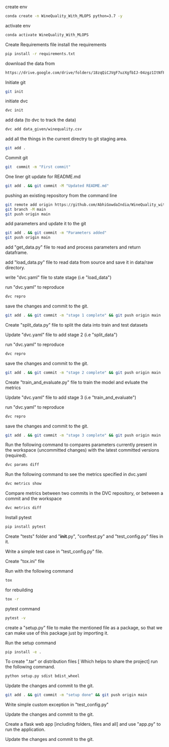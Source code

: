 create env

```bash
conda create -n WineQuality_With_MLOPS python=3.7 -y
```

activate env 

```bash
conda activate WineQuality_With_MLOPS
```

Create Requirements file
install the requirements 

```bash
pip install -r requirements.txt
```

download the data from

```bash
https://drive.google.com/drive/folders/18zqQiCJVgF7uzXgfbIJ-04zgz1ItNfF5
```

Initiate git

```bash
git init
```

initiate dvc

```bash
dvc init
```

add data (to dvc to track the data)

```bash
dvc add data_given/winequality.csv
```

add all the things in the current directry to git staging area.

```bash
git add .
```

Commit git

```bash
git  commit -m "First commit"
```

One liner git update for README.md
```bash
git add . && git commit -M "Updated README.md"
```

pushing an existing repository from the command line

```bash
git remote add origin https://github.com/AbhiGowdaIndia/WineQuality_with_MLOPS.git
git branch -M main
git push origin main
```

add parameters and update it to the git
```bash
git add . && git commit -m "Parameters added"
git push origin main
```

add "get_data.py" file to read and process parameters and return dataframe.

add "load_data.py" file to read data from source and save it in data/raw directory.

write "dvc.yaml" file to state stage (i.e "load_data")

run "dvc.yaml" to reproduce

```bash
dvc repro
```
save the changes and commit to the git.

```bash
git add . && git commit -m "stage 1 complete" && git push origin main
```

Create "split_data.py" file to split the data into train and test datasets

Update "dvc.yaml" file to add stage 2 (i.e "split_data")

run "dvc.yaml" to reproduce

```bash
dvc repro
```

save the changes and commit to the git.

```bash
git add . && git commit -m "stage 2 complete" && git push origin main
```

Create "train_and_evaluate.py" file to train the model and evluate the metrics

Update "dvc.yaml" file to add stage 3 (i.e "train_and_evaluate")

run "dvc.yaml" to reproduce

```bash
dvc repro
```

save the changes and commit to the git.

```bash
git add . && git commit -m "stage 3 complete" && git push origin main
```

Run the following command to compares parameters currently present in the workspace (uncommitted changes) with the latest committed versions (required).

```bash
dvc params diff
```

Run the following command to see the metrics specified in dvc.yaml

````bash
dvc metrics show
````

Compare metrics between two commits in the DVC repository, or between a commit and the workspace

```bash
dvc metrics diff
```
Install pytest
```bash
pip install pytest
```

Create "tests" folder and "__init__.py", "conftest.py" and "test_config.py" files in it.

Write a simple test case in "test_config.py" file.

Create "tox.ini" file

Run with the following command

```bash
tox
```

for rebuilding
```bash
tox -r
```

pytest command
```bash
pytest -v
```

create a "setup.py" file to make the mentioned file as a package, so that we can make use of this package just by importing it.

Run the setup command

```bash
pip install -e .
```

To create ".tar" or distribution files [ Which helps to share the project] run the following command.

```bash
python setup.py sdist bdist_wheel
```

Update the changes and commit to the git.

```bash
git add . && git commit -m "setup done" && git push origin main
```
Write simple custom exception in "test_config.py" 

Update the changes and commit to the git.

Create a flask web app [including folders, files and all] and use "app.py" to run the application.

Update the changes and commit to the git.

 




